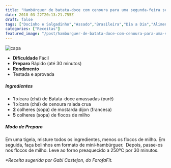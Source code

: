 ```yaml
---
title: "Hambúrguer de batata-doce com cenoura para uma segunda-feira sem carne"
date: 2018-03-22T20:13:21.755Z
draft: false
tags: ["Docinho e Salgadinho","Assado","Brasileira","Dia a Dia","Alimentação vegana","Hambúrguer","Veganismo"]
categories: ["Receitas"]
featured_image: "/post/hamburguer-de-batata-doce-com-cenoura-para-uma-segunda-feira-sem-carne.5d12bad9.jpg"
---
```


![capa](/post/hamburguer-de-batata-doce-com-cenoura-para-uma-segunda-feira-sem-carne.5d12bad9.jpg)

*   **Dificuldade** Fácil
*   **Preparo** Rápido (até 30 minutos)
*   **Rendimento**
*   Testada e aprovada
    

##### Ingredientes

*   **1** xícara (chá) de Batata-doce amassadas (purê)
*   **1** xícara (chá) de cenoura ralada crua
*   **2** colheres (sopa) de mostarda dijon (francesa)
*   **5** colheres (sopa) de flocos de milho

##### Modo de Preparo

Em uma tigela, misture todos os ingredientes, menos os flocos de milho. Em seguida, faça bolinhos em formato de mini-hambúrguer.  Depois, passe-os nos flocos de milho. Leve ao forno preaquecido a 250ºC por 30 minutos.

_*Receita sugerida por Gabi Castejon, do FarofaFit._
